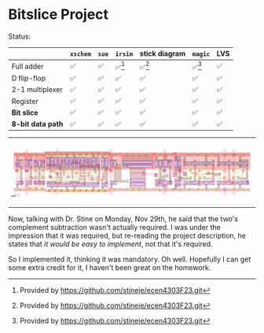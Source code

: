 # Bitslice Project

Status:

| |`xschem`|`sue`|`irsim`|stick diagram|`magic`|LVS|
|--|--|--|--|--|--|--|
|Full adder|✅|✅|✅[^1]|✅[^1]|✅[^1]|✅|
|D flip-flop|✅|✅|✅|✅|✅|✅|
|2-1 multiplexer|✅|✅|✅|✅|✅|✅|
|Register|✅|✅|✅|✅|✅|✅|
|__Bit slice__|✅|✅|✅|✅|✅|✅|
|__8-bit data path__|✅|✅|✅|✅|✅|✅|

---

![Bitslice](/bitslice.png)

---
Now, talking with Dr. Stine on Monday, Nov 29th, he said that the two's complement subtraction wasn't actually required.
I was under the impression that it was required, but re-reading the project description, he states that _it would be easy to implement_, not that it's required.

So I implemented it, thinking it was mandatory. Oh well. Hopefully I can get some extra credit for it, I haven't been great on the homework.

[^1]: Provided by https://github.com/stineje/ecen4303F23.git
